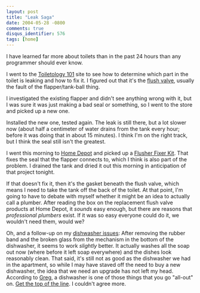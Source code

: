 ```yaml
---
layout: post
title: "Leak Saga"
date: 2004-05-28 -0800
comments: true
disqus_identifier: 576
tags: [home]
---
```

I have learned far more about toilets than in the past 24 hours than any
programmer should ever know.

 I went to the [Toiletology 101](http://www.toiletology.com/index.shtml)
site to see how to determine which part in the toilet is leaking and how
to fix it. I figured out that it's the [flush
valve](http://www.toiletology.com/howtofix.shtml), usually the fault of
the flapper/tank-ball thing.

 I investigated the existing flapper and didn't see anything wrong with
it, but I was sure it was just making a bad seal or something, so I went
to the store and picked up a new one.

 Installed the new one, tested again. The leak is still there, but a lot
slower now (about half a centimeter of water drains from the tank every
hour; before it was doing that in about 15 minutes). I think I'm on the
right track, but I think the seal still isn't the greatest.

 I went this morning to [Home Depot](http://www.homedepot.com) and
picked up a [Flusher Fixer
Kit](http://www.fluidmaster.com/flush_products_555c.html). That fixes
the seal that the flapper connects to, which I think is also part of the
problem. I drained the tank and dried it out this morning in
anticipation of that project tonight.

 If that doesn't fix it, then it's the gasket beneath the flush valve,
which means I need to take the tank off the back of the toilet. At that
point, I'm going to have to debate with myself whether it might be an
idea to actually call a plumber. After reading the box on the
replacement flush valve products at Home Depot, it *sounds* easy enough,
but there are reasons that *professional plumbers* exist. If it was so
easy everyone could do it, we wouldn't need them, would we?

 Oh, and a follow-up on my [dishwasher
issues](/archive/2004/05/21/cut-again.aspx): After removing the rubber
band and the broken glass from the mechanism in the bottom of the
dishwasher, it seems to work *slightly* better. It actually washes all
the soap out now (where before it left soap everywhere) and the dishes
look reasonably clean. That said, it's still not as good as the
dishwasher we had in the apartment, so while I may have staved off the
need to buy a new dishwasher, the idea that we need an upgrade has not
left my head. According to [Greg](http://www.greghughes.net), a
dishwasher is one of those things that you go "all-out" on. [Get the top
of the
line](http://www.maytag.com/mths/products/product.jsp?model=MDB9750AWW&cs=0&BV_UseBVCookie=Yes).
I couldn't agree more.
